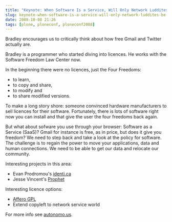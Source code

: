 ```yaml
---
title: "Keynote: When Software Is a Service, Will Only Network Luddites Be Free? (Bradley M. Kuhn)"
slug: keynote-when-software-is-a-service-will-only-network-luddites-be-free-bradley-m.-kuhn
date: 2008-10-08 21:26
tags: [plone, ploneconf, ploneconf2008]
---
```


Bradley encourages us to critically think about how free Gmail and
Twitter actually are.

Bradley is a programmer who started diving into licences. He works
with the Software Freedom Law Center now.

In the beginning there were no licences, just the Four Freedoms:

- to learn,
- to copy and share,
- to modify and
- to share modified versions.

To make a long story shore: someone convinced hardware manufacturers
to sell licences for their software. Fortunately, there is lots of
software right now you can install and that give the user the four
freedoms back again.

But what about sofware you use through your browser: Software as a
Service (SaaS)? Gmail for instance is free, as in price, but does it
give you freedom? We need to step back and take a look at the policy
for software. The challenge is to regain the power to move your
applications, data and human connections. We need to be able to get
our data and relocate our community.

Interesting projects in this area:

- Evan Prodromou's [identi.ca](http://identi.ca/)
- Jesse Vincent's [Prophet](http://syncwith.us/)

Interesting licence options:

- [Affero GPL](http://www.affero.com)
- Extend copyleft to network service world

For more info see [autonomo.us](http://autonomo.us).
